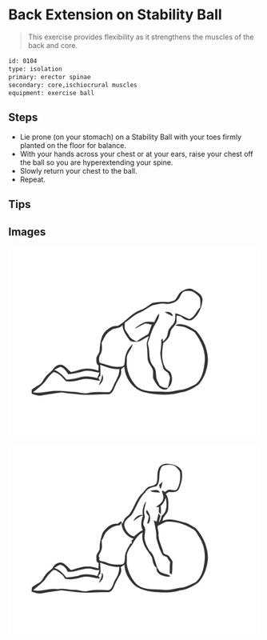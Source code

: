 # Back Extension on Stability Ball

> This exercise provides flexibility as it strengthens the muscles of the back and core.

``` 
id: 0104 
type: isolation 
primary: erector spinae 
secondary: core,ischiocrural muscles 
equipment: exercise ball 
``` 


## Steps


 - Lie prone (on your stomach) on a Stability Ball with your toes firmly planted on the floor for balance.
 - With your hands across your chest or at your ears, raise your chest off the ball so you are hyperextending your spine.
 - Slowly return your chest to the ball.
 - Repeat.

## Tips



## Images

![](./../svg/0104-relaxation.svg "")

![](./../svg/0104-tension.svg "")

